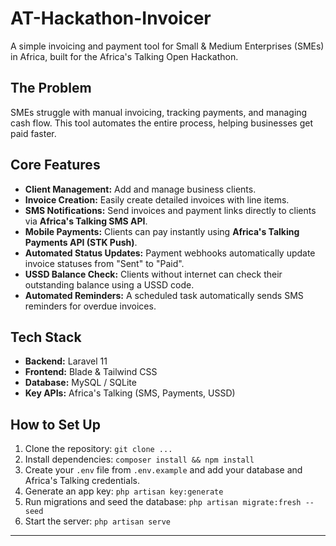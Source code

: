 # AT-Hackathon-Invoicer

A simple invoicing and payment tool for Small & Medium Enterprises (SMEs) in Africa, built for the Africa's Talking Open Hackathon.

## The Problem

SMEs struggle with manual invoicing, tracking payments, and managing cash flow. This tool automates the entire process, helping businesses get paid faster.

## Core Features

- **Client Management:** Add and manage business clients.
- **Invoice Creation:** Easily create detailed invoices with line items.
- **SMS Notifications:** Send invoices and payment links directly to clients via **Africa's Talking SMS API**.
- **Mobile Payments:** Clients can pay instantly using **Africa's Talking Payments API (STK Push)**.
- **Automated Status Updates:** Payment webhooks automatically update invoice statuses from "Sent" to "Paid".
- **USSD Balance Check:** Clients without internet can check their outstanding balance using a USSD code.
- **Automated Reminders:** A scheduled task automatically sends SMS reminders for overdue invoices.

## Tech Stack

- **Backend:** Laravel 11
- **Frontend:** Blade & Tailwind CSS
- **Database:** MySQL / SQLite
- **Key APIs:** Africa's Talking (SMS, Payments, USSD)

## How to Set Up

1. Clone the repository: `git clone ...`
2. Install dependencies: `composer install && npm install`
3. Create your `.env` file from `.env.example` and add your database and Africa's Talking credentials.
4. Generate an app key: `php artisan key:generate`
5. Run migrations and seed the database: `php artisan migrate:fresh --seed`
6. Start the server: `php artisan serve`

---
